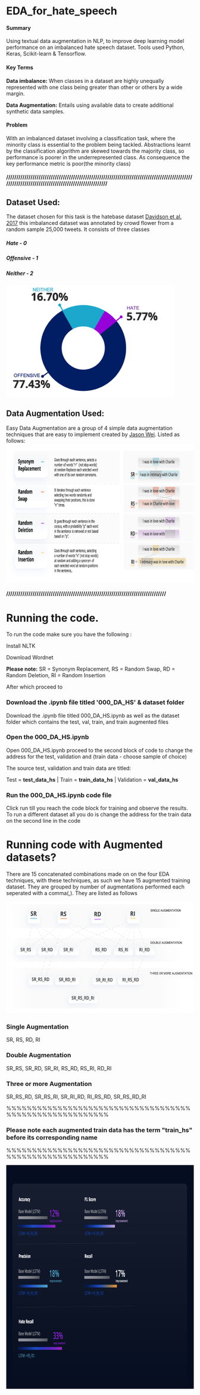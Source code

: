 # EDA_for_hate_speech
#### Summary
Using textual data augmentation in NLP, to improve deep learning model performance on an imbalanced hate speech dataset. Tools used Python, Keras, Scikit-learn &amp; Tensorflow. 


#### Key Terms
**Data imbalance:** When classes in a dataset are highly unequally represented with one class being greater than other or others by a wide margin.

**Data Augmentation:** Entails using available data to create additional synthetic data samples.


#### Problem
With an imbalanced dataset involving a classification task, where the minority class is essential to the problem being tackled. Abstractions learnt by the classification algorithm are skewed towards the majority class, so performance is poorer in the underrepresented class. As consequence the key performance metric is poor(the minority class)
#### //////////////////////////////////////////////////////////////////////////////////////////////////////////////////////////////////////////////
## Dataset Used:
The dataset chosen for this task is the hatebase dataset [Davidson et al. 2017](https://arxiv.org/abs/1703.04009) this imbalanced dataset was annotated by crowd flower from a random sample 25,000 tweets. It consists of three classes

##### Hate - 0
##### Offensive - 1
##### Neither - 2

<img src="https://github.com/ethanbakare/EDA_for_hate_speech/blob/master/images/data%20set.png" width height="300"/>



## Data Augmentation Used:
Easy Data Augmentation are a group of 4 simple data augmentation techniques that are easy to implement created by [Jason Wei](https://arxiv.org/pdf/1901.11196.pdf). Listed as follows:
<img src="https://github.com/ethanbakare/EDA_for_hate_speech/blob/master/images/eda_special.png" width height="371"/>

#### ///////////////////////////////////////////////////////////////////////////////

# Running the code.

To run the code make sure you have the following :

Install NLTK

Download Wordnet

**Please note:** SR = Synonym Replacement, RS = Random Swap, RD = Random Deletion, RI = Random Insertion

After which proceed to 
### Download the .ipynb file titled  '000_DA_HS' & dataset folder
Download the .ipynb file titled 000_DA_HS.ipynb as well as the dataset folder which contains the test, val, train, and train augmented files


### Open the 000_DA_HS.ipynb 
Open 000_DA_HS.ipynb proceed to the second block of code to change the address for the test, validation and (train data - choose sample of choice) 

The source test, validation and train data are titled:

 Test = **test_data_hs**    |   Train = **train_data_hs**   |    Validation = **val_data_hs**

### Run the 000_DA_HS.ipynb code file
Click run till you reach the code block for training and observe the results. To run a different dataset all you do is change the address for the train data on the second line in the code



# Running code with Augmented datasets?
There are 15 concatenated combinations made on on the four EDA techniques, with these techniques, as such we have 15 augmented training dataset. They are grouped by number of augmentations performed each seperated with a comma(,). They are listed as follows

<img src="https://github.com/ethanbakare/EDA_for_hate_speech/blob/master/images/data_creation.png" width height="300"/>

### Single Augmentation
SR, RS, RD, RI

### Double Augmentation
SR_RS, SR_RD, SR_RI, RS_RD, RS_RI, RD_RI

### Three or more Augmentation
SR_RS_RD, SR_RS_RI, SR_RI_RD, RI_RS_RD, SR_RS_RD_RI


%%%%%%%%%%%%%%%%%%%%%%%%%%%%%%%%%%%%%%%%%%%%%%%%%%%%%%%%

### Please note each augmented train data has the term "train_hs" before its corresponding name

%%%%%%%%%%%%%%%%%%%%%%%%%%%%%%%%%%%%%%%%%%%%%%%%%%%%%%%%



<img src="https://github.com/ethanbakare/EDA_for_hate_speech/blob/master/images/Screenshot%202020-10-08%20at%2017.08.08.png" width height="600"/>



